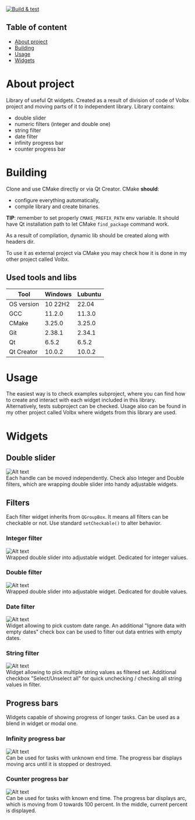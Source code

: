 [![Build & test](https://github.com/przemek83/wble/actions/workflows/buld-and-test.yml/badge.svg)](https://github.com/przemek83/wble/actions/workflows/buld-and-test.yml)

## Table of content
- [About project](#about-project)
- [Building](#building)
- [Usage](#usage)
- [Widgets](#widgets)

# About project
 Library of useful Qt widgets. Created as a result of division of code of Volbx project and moving parts of it to independent library. Library contains:  
 + double slider
 + numeric filters (integer and double one)
 + string filter
 + date filter  
 + infinity progress bar
 + counter progress bar
  
# Building
Clone and use CMake directly or via Qt Creator. CMake **should**:
+ configure everything automatically,
+ compile library and create binaries.

**TIP**: remember to set properly `CMAKE_PREFIX_PATH` env variable. It should have Qt installation path to let CMake `find_package` command work.  

As a result of compilation, dynamic lib should be created along with headers dir.

To use it as external project via CMake you may check how it is done in my other project called Volbx.

## Used tools and libs
| Tool |  Windows | Lubuntu |
| --- | --- | --- |
| OS version | 10 22H2 | 22.04 |
| GCC | 11.2.0 | 11.3.0 |
| CMake | 3.25.0 | 3.25.0 |
| Git | 2.38.1 | 2.34.1 |
| Qt | 6.5.2 | 6.5.2 |
| Qt Creator | 10.0.2 | 10.0.2 |

# Usage
The easiest way is to check examples subproject, where you can find how to create and interact with each widget included in this library.  
Alternatively, tests subproject can be checked. Usage also can be found in my other project called Volbx where widgets from this library are used.

# Widgets
## Double slider
![Alt text](DoubleSlider.png?raw=true "Double slider")  
Each handle can be moved independently. Check also Integer and Double filters, which are wrapping double slider into handy adjustable widgets.  
## Filters
Each filter widget inherits from `QGroupBox`. It means all filters can be checkable or not. Use standard `setCheckable()` to alter behavior.
### Integer filter
![Alt text](IntegerFilter.png?raw=true "Integer filter not checkable")  
Wrapped double slider into adjustable widget. Dedicated for integer values.
### Double filter
![Alt text](DoubleFilter.png?raw=true "Double filter not checkable")  
Wrapped double slider into adjustable widget. Dedicated for double values.
### Date filter
![Alt text](DateFilter.png?raw=true "Date filter not checkable")  
Widget allowing to pick custom date range. An additional "Ignore data with empty dates" check box can be used to filter out data entries with empty dates.
### String filter
![Alt text](StringFilter.png?raw=true "String filter not checkable")  
Widget allowing to pick multiple string values as filtered set. Additional checkbox "Select/Unselect all" for quick unchecking / checking all string values in filter.
## Progress bars
Widgets capable of showing progress of longer tasks. Can be used as a blend in widget or modal one. 
### Infinity progress bar
![Alt text](InfinityProgressBar.png?raw=true "String filter not checkable")  
Can be used for tasks with unknown end time. The progress bar displays moving arcs until it is stopped or destroyed.
### Counter progress bar
![Alt text](CounterProgressBar.png?raw=true "String filter not checkable")  
Can be used for tasks with known end time. The progress bar displays arc, which is moving from 0 towards 100 percent. In the middle, current percent is displayed.
